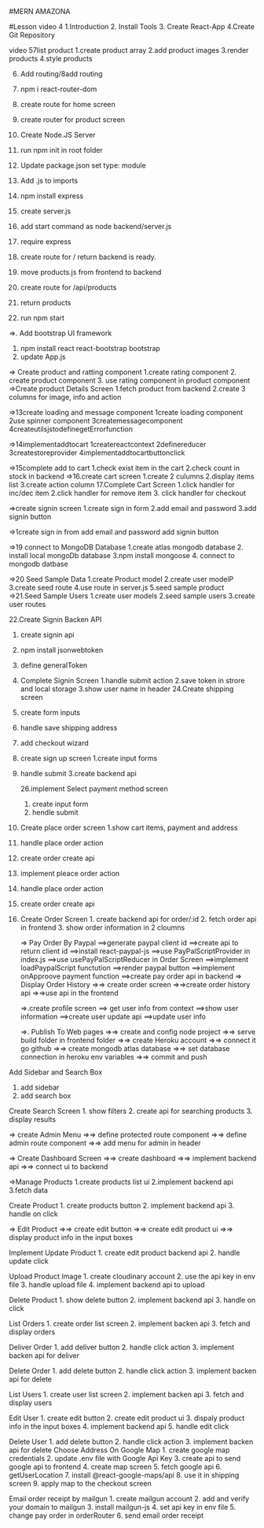#MERN AMAZONA

#Lesson
video 4
1.Introduction 2. Install Tools 3. Create React-App
4.Create Git Repository

video 57list product
1.create product array
2.add product images
3.render products
4.style products

6. Add routing/8add routing
1. npm i react-router-dom
1. create route for home screen
1. create router for product screen

1. Create Node.JS Server
1. run npm init in root folder
1. Update package.json set type: module
1. Add .js to imports
1. npm install express
1. create server.js
1. add start command as node backend/server.js
1. require express
1. create route for / return backend is ready.
1. move products.js from frontend to backend
1. create route for /api/products
1. return products
1. run npm start

=>. Add bootstrap UI framework

1. npm install react react-bootstrap bootstrap
1. update App.js

=> Create product and ratting component
1.create rating component 2. create product component 3. use rating component in product component
=>Create product Details Screen
1.fetch product from backend 2.create 3 columns for image, info and action

=>13create loading and message component
1create loading component
2use spinner component
3createmessagecomponent
4createutilsjstodefinegetErrorfunction

=>14implementaddtocart
1createreactcontext
2definereducer
3createstoreprovider
4implementaddtocartbuttonclick

=>15complete add to cart
1.check exist item in the cart
2.check count in stock in backend
=>16.create cart screen
1.create 2 culumns
2.display items list
3.create action column
17.Complete Cart Screen
1.click handler for inc/dec item
2.click handler for remove item 3. click handler for checkout

=>create signin screen
1.create sign in form
2.add email and password
3.add signin button

=>1create sign in from
add email and password
add signin button

=>19 connect to MongoDB Database
1.create atlas mongodb database 2. install local mongoDb database
3.npm install mongoose 4. connect to mongodb datbase

=>20 Seed Sample Data
1.create Product model
2.create user modelP
3.create seed route
4.use route in server.js
5.seed sample product
=>21.Seed Sample Users
1.create user models
2.seed sample users
3.create user routes

22.Create Signin Backen API

1.  create signin api
2.  npm install jsonwebtoken
3.  define generalToken

4.  Complete Signin Screen
    1.handle submit action
    2.save token in strore and local storage
    3.show user name in header
    24.Create shipping screen
5.  create form inputs
6.  handle save shipping address
7.  add checkout wizard
8.  create sign up screen
    1.create input forms
9.  handle submit
    3.create backend api

    26.implement Select payment method screen

    1. create input form
    2. hendle submit

10. Create place order screen
    1.show cart items, payment and address
11. handle place order action
12. create order create api

13. implement pleace order action
14. handle place order action
15. create order create api

16. Create Order Screen 1. create backend api for order/:id 2. fetch order api in frontend 3. show order information in 2 cloumns
    <!-- => Create Order Screen
    ==>create backend api for order/:id
    ==>fetch order api in frontend
    ==>show order information in 2 cloumns -->

    => Pay Order By Paypal
    ==>generate paypal client id
    ==>create api to return client id
    ==>install react-paypal-js
    ==>use PayPalScriptProvider in index.js
    ==>use usePayPalScriptReducer in Order Screen
    ==>implement loadPaypalScript functution
    ==>render paypal button
    ==>implement onApproove payment function
    ==>create pay order api in backend
    => Display Order History
    =>=> create order screen
    =>=>create order history api
    =>=>use api in the frontend

    =>.create profile screen
    ==> get user info from context
    ==>show user information
    ==>create user update api
    ==>update user info

    =>. Publish To Web pages
    =>=> create and config node project
    =>=> serve build folder in frontend folder
    =>=> create Heroku account
    =>=> connect it go github
    =>=> create mongodb atlas database
    =>=> set database connection in heroku env variables
    =>=> commit and push

Add Sidebar and Search Box

1. add sidebar
2. add search box

Create Search Screen 1. show filters 2. create api for searching products 3. display results

=> create Admin Menu
=>=> define protected route component
=>=> define admin route component
=>=> add menu for admin in header

=> Create Dashboard Screen
=>=> create dashboard
=>=> implement backend api
=>=> connect ui to backend

=>Manage Products
1.create products list ui
2.implement backend api
3.fetch data

Create Product 1. create products button 2. implement backend api 3. handle on click

=> Edit Product
=>=> create edit button
=>=> create edit product ui
=>=> display product info in the input boxes

Implement Update Product 1. create edit product backend api 2. handle update click

Upload Product Image 1. create cloudinary account 2. use the api key in env file 3. handle upload file 4. implement backend api to upload

Delete Product 1. show delete button 2. implement backend api 3. handle on click

List Orders 1. create order list screen 2. implement backen api 3. fetch and display orders

Deliver Order 1. add deliver button 2. handle click action 3. implement backen api for deliver

Delete Order 1. add delete button 2. handle click action 3. implement backen api for delete

List Users 1. create user list screen 2. implement backen api 3. fetch and display users

Edit User 1. create edit button 2. create edit product ui 3. dispaly product info in the input boxes 4. implement backend api 5. handle edit click

Delete User 1. add delete button 2. handle click action 3. implement backen api for delete
Choose Address On Google Map 1. create google map credentials 2. update .env file with Google Api Key 3. create api to send google api to frontend 4. create map screen 5. fetch google api 6. getUserLocation 7. install @react-google-maps/api 8. use it in shipping screen 9. apply map to the checkout screen

Email order receipt by mailgun 1. create mailgun account 2. add and verify your domain to mailgun 3. install mailgun-js 4. set api key in env file 5. change pay order in orderRouter 6. send email order receipt
